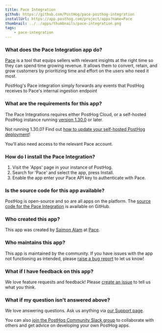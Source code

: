 ```yaml
---
title: Pace Integration
github: https://github.com/PostHog/pace-posthog-integration
installUrl: https://app.posthog.com/project/apps?name=Pace
thumbnail: ../../apps/thumbnails/pace-integration.png
tags:
    - pace-integration
---
```


### What does the Pace Integration app do?

[Pace](https://www.paceapp.com/) is a tool that equips sellers with relevant insights at the right time so they can spend time growing revenue. It allows them to convert, retain, and grow customers by prioritizing time and effort on the users who need it most.

PostHog's Pace integration simply forwards any events that PostHog receives to Pace's internal ingestion endpoint

### What are the requirements for this app?

The Pace Integrations requires either PostHog Cloud, or a self-hosted PostHog instance running [version 1.30.0](https://posthog.com/blog/the-posthog-array-1-30-0) or later.

Not running 1.30.0? Find out [how to update your self-hosted PostHog deployment](https://posthog.com/docs/runbook/upgrading-posthog)!

You'll also need access to the relevant Pace account.

### How do I install the Pace Integration?

1. Visit the 'Apps' page in your instance of PostHog.
2. Search for 'Pace' and select the app, press Install.
3. Enable the app enter your Pace API key to authenticate with Pace.

### Is the source code for this app available?

PostHog is open-source and so are all apps on the platform. The [source code for the Pace Integration](https://github.com/PostHog/pace-posthog-integration) is available on GitHub.

### Who created this app?

This app was created by [Saimon Alam](https://github.com/SaimonAlam15) at [Pace](https://www.paceapp.com/). 

### Who maintains this app?

This app is maintained by the community. If you have issues with the app not functioning as intended, please [raise a bug report](https://github.com/PostHog/posthog/issues/new?assignees=&labels=bug&template=bug_report.md) to let us know!

### What if I have feedback on this app?

We love feature requests and feedback! Please [create an issue](https://github.com/PostHog/posthog/issues/new?assignees=&labels=enhancement%2C+feature&template=feature_request.md) to tell us what you think.

### What if my question isn't answered above?

We love answering questions. Ask us anything via [our Support page](/questions).

You can also [join the PostHog Community Slack group](/slack) to collaborate with others and get advice on developing your own PostHog apps.
